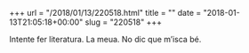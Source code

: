 +++
url = "/2018/01/13/220518.html"
title = ""
date = "2018-01-13T21:05:18+00:00"
slug = "220518"
+++

Intente fer literatura. La meua. No dic que m’isca bé.
